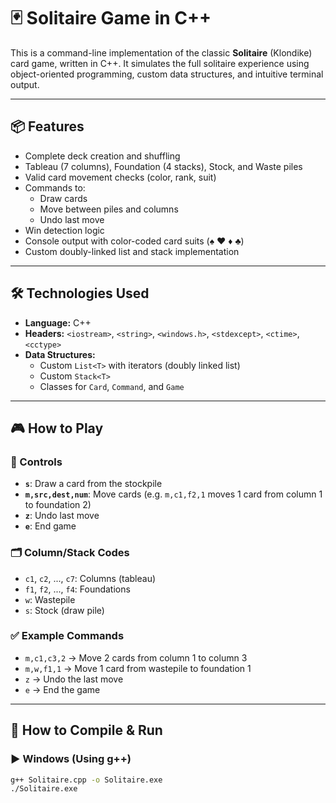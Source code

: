 # 🃏 Solitaire Game in C++

This is a command-line implementation of the classic **Solitaire** (Klondike) card game, written in C++. It simulates the full solitaire experience using object-oriented programming, custom data structures, and intuitive terminal output.

---

## 📦 Features

- Complete deck creation and shuffling
- Tableau (7 columns), Foundation (4 stacks), Stock, and Waste piles
- Valid card movement checks (color, rank, suit)
- Commands to:
  - Draw cards
  - Move between piles and columns
  - Undo last move
- Win detection logic
- Console output with color-coded card suits (♠ ♥ ♦ ♣)
- Custom doubly-linked list and stack implementation

---

## 🛠️ Technologies Used

- **Language:** C++
- **Headers:** `<iostream>`, `<string>`, `<windows.h>`, `<stdexcept>`, `<ctime>`, `<cctype>`
- **Data Structures:** 
  - Custom `List<T>` with iterators (doubly linked list)
  - Custom `Stack<T>`
  - Classes for `Card`, `Command`, and `Game`

---

## 🎮 How to Play

### 📌 Controls

- **`s`**: Draw a card from the stockpile
- **`m,src,dest,num`**: Move cards (e.g. `m,c1,f2,1` moves 1 card from column 1 to foundation 2)
- **`z`**: Undo last move
- **`e`**: End game

### 🗂️ Column/Stack Codes

- `c1`, `c2`, ..., `c7`: Columns (tableau)
- `f1`, `f2`, ..., `f4`: Foundations
- `w`: Wastepile
- `s`: Stock (draw pile)

### ✅ Example Commands

- `m,c1,c3,2` → Move 2 cards from column 1 to column 3  
- `m,w,f1,1` → Move 1 card from wastepile to foundation 1  
- `z` → Undo the last move  
- `e` → End the game

---

## 🧩 How to Compile & Run

### ▶️ Windows (Using g++)

```bash
g++ Solitaire.cpp -o Solitaire.exe
./Solitaire.exe
